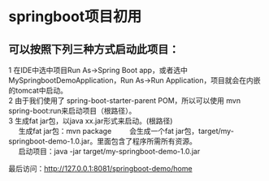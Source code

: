 # springboot项目初用


## 可以按照下列三种方式启动此项目：  
>
1 在IDE中选中项目Run As->Spring Boot app，或者选中MySpringbootDemoApplication，Run As->Run Application，项目就会在内嵌的tomcat中启动。  
2 由于我们使用了 spring-boot-starter-parent POM，所以可以使用 mvn spring-boot:run来启动项目（根路径）。  
3 生成fat jar包，以java xx.jar形式来启动。(根路径)  
&nbsp;&nbsp;&nbsp;&nbsp;&nbsp;生成fat jar包：mvn package
&nbsp;&nbsp;&nbsp;&nbsp;&nbsp;&nbsp;&nbsp;&nbsp;会生成一个fat jar包，target/my-springboot-demo-1.0.jar。里面包含了程序所需所有资源。  
&nbsp;&nbsp;&nbsp;&nbsp;&nbsp;启动项目：java -jar target/my-springboot-demo-1.0.jar  

	
最后访问：http://127.0.0.1:8081/springboot-demo/home	